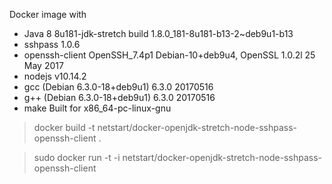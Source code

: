 Docker image with

- Java 8 8u181-jdk-stretch build 1.8.0_181-8u181-b13-2~deb9u1-b13
- sshpass 1.0.6
- openssh-client OpenSSH_7.4p1 Debian-10+deb9u4, OpenSSL 1.0.2l  25 May 2017
- nodejs v10.14.2
- gcc (Debian 6.3.0-18+deb9u1) 6.3.0 20170516
- g++ (Debian 6.3.0-18+deb9u1) 6.3.0 20170516
- make Built for x86_64-pc-linux-gnu




> docker build -t netstart/docker-openjdk-stretch-node-sshpass-openssh-client .

> sudo docker run -t -i  netstart/docker-openjdk-stretch-node-sshpass-openssh-client